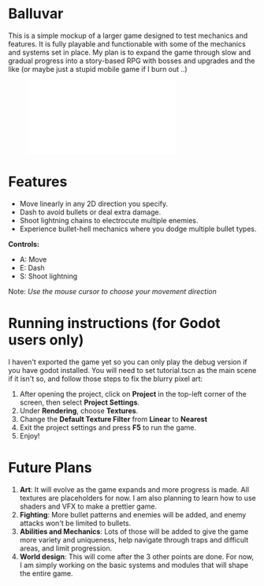 # Balluvar
This is a simple mockup of a larger game designed to test mechanics and features. It is fully playable and functionable with some of the mechanics and systems set in place. My plan is to expand the game through slow and gradual progress into a story-based RPG with bosses and upgrades and the like (or maybe just a stupid mobile game if I burn out ..)

<figure class="video_container">
  <iframe src="BalluvarDemo.mp4" frameborder="0" allowfullscreen="true"></iframe>
</figure>

# Features
- Move linearly in any 2D direction you specify.
- Dash to avoid bullets or deal extra damage.
- Shoot lightning chains to electrocute multiple enemies.
- Experience bullet-hell mechanics where you dodge multiple bullet types.

**Controls:**
- A: Move
- E: Dash
- S: Shoot lightning

Note: *Use the mouse cursor to choose your movement direction*

# Running instructions (for Godot users only)
I haven't exported the game yet so you can only play the debug version if you have godot installed. You will need to set tutorial.tscn as the main scene if it isn't so, and follow those steps to fix the blurry pixel art:

1) After opening the project, click on **Project** in the top-left corner of the screen, then select **Project Settings**.
2) Under **Rendering**, choose **Textures**.
3) Change the **Default Texture Filter** from **Linear** to **Nearest**
4) Exit the project settings and press **F5** to run the game.
5) Enjoy!

# Future Plans
1) **Art**: It will evolve as the game expands and more progress is made. All textures are placeholders for now. I am also planning to learn how to use shaders and VFX to make a prettier game.
2) **Fighting**: More bullet patterns and enemies will be added, and enemy attacks won't be limited to bullets.
3) **Abilities and Mechanics**: Lots of those will be added to give the game more variety and uniqueness, help navigate through traps and difficult areas, and limit progression. 
4) **World design**: This will come after the 3 other points are done. For now, I am simply working on the basic systems and modules that will shape the entire game.
